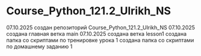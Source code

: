 # Course_Python_121.2_Ulrikh_NS
07.10.2025 создан репозиторий Course_Python_121.2_Ulrikh_NS
07.10.2025 создана главная ветка main
07.10.2025 создана ветка lesson1
    создана папка со скриптами по тренировке урока 1
    создана папка со скриптами по домашнему заданию 1
    
